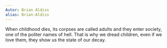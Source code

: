 ```yaml
---
Autor: Brian Aldiss
alias: Brian-Aldiss
---
```

When childhood dies, its corpses are called adults and they enter society, one of the politer names of hell. That is why we dread children, even if we love them, they show us the state of our decay.

